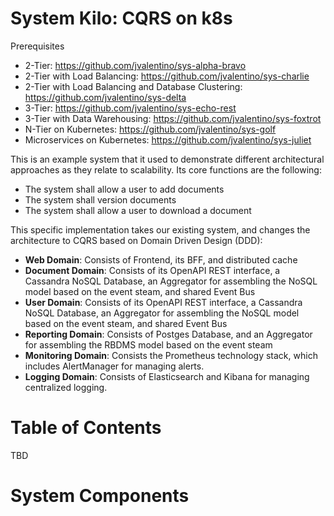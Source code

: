 # System Kilo: CQRS on k8s

Prerequisites

- 2-Tier: https://github.com/jvalentino/sys-alpha-bravo
- 2-Tier with Load Balancing: https://github.com/jvalentino/sys-charlie
- 2-Tier with Load Balancing and Database Clustering: https://github.com/jvalentino/sys-delta
- 3-Tier: https://github.com/jvalentino/sys-echo-rest
- 3-Tier with Data Warehousing: https://github.com/jvalentino/sys-foxtrot
- N-Tier on Kubernetes: https://github.com/jvalentino/sys-golf
- Microservices on Kubernetes: https://github.com/jvalentino/sys-juliet

This is an example system that it used to demonstrate different architectural approaches as they relate to scalability. Its core functions are the following:

- The system shall allow a user to add documents
- The system shall version documents
- The system shall allow a user to download a document

This specific implementation takes our existing system, and changes the architecture to CQRS based on Domain Driven Design (DDD):

- **Web Domain**: Consists of Frontend, its BFF, and distributed cache
- **Document Domain**: Consists of its OpenAPI REST interface, a Cassandra NoSQL Database, an Aggregator for assembling the NoSQL model based on the event steam, and shared Event Bus
- **User Domain**: Consists of its OpenAPI REST interface, a Cassandra NoSQL Database, an Aggregator for assembling the NoSQL model based on the event steam, and shared Event Bus
- **Reporting Domain**: Consists of Postges Database, and an Aggregator for assembling the RBDMS model based on the event steam
- **Monitoring Domain**: Consists the Prometheus technology stack, which includes AlertManager for managing alerts.
- **Logging Domain**: Consists of Elasticsearch and Kibana for managing centralized logging.

# Table of Contents

TBD

# System Components





